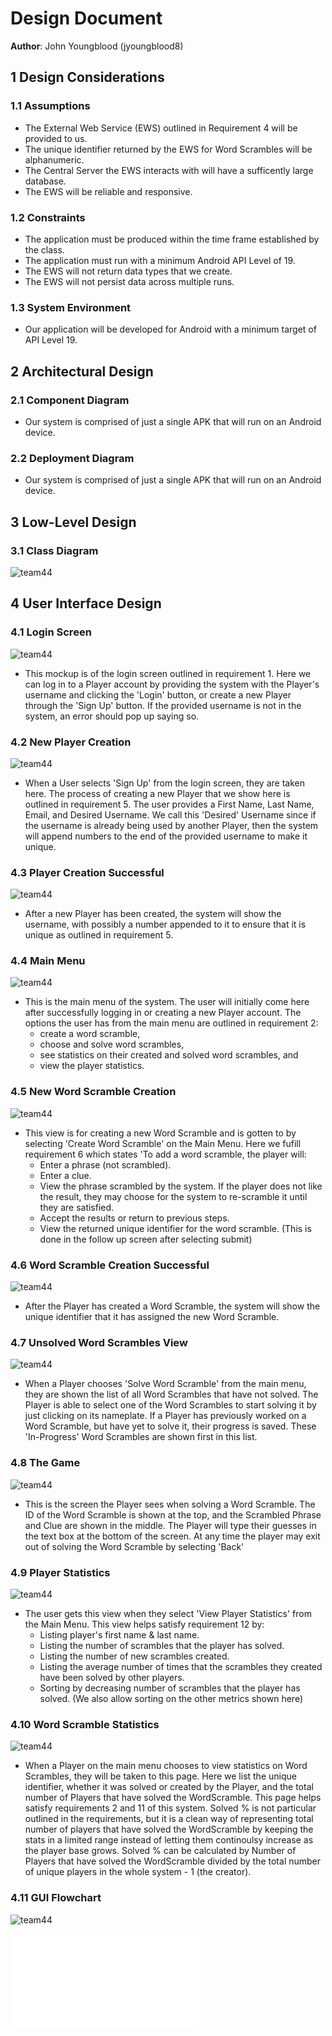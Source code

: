 # Design Document

**Author**: John Youngblood (jyoungblood8)

1 Design Considerations
-----------------------
### 1.1 Assumptions

* The External Web Service (EWS) outlined in Requirement 4 will be provided to us.
* The unique identifier returned by the EWS for Word Scrambles will be alphanumeric.
* The Central Server the EWS interacts with will have a sufficently large database.
* The EWS will be reliable and responsive.

### 1.2 Constraints

* The application must be produced within the time frame established by the class.
* The application must run with a minimum Android API Level of 19.
* The EWS will not return data types that we create.
* The EWS will not persist data across multiple runs.

### 1.3 System Environment

* Our application will be developed for Android with a minimum target of API Level 19.

2 Architectural Design
----------------------
### 2.1 Component Diagram

* Our system is comprised of just a single APK that will run on an Android device.

### 2.2 Deployment Diagram

* Our system is comprised of just a single APK that will run on an Android device.

3 Low-Level Design
---------------------
### 3.1 Class Diagram

![team44](https://github.gatech.edu/gt-omscs-se-2017fall/6300Fall17Team44/blob/master/GroupProject/Design-Team/images/team44Design.png?raw=true "Team design")

4 User Interface Design
-----------------------
### 4.1 Login Screen
![team44](https://github.gatech.edu/gt-omscs-se-2017fall/6300Fall17Team44/blob/master/GroupProject/Docs/Images/LoginScreen.png "Login Screen")
* This mockup is of the login screen outlined in requirement 1. Here we can log in to a Player account by providing the system with the Player's username and clicking the 'Login' button, or create a new Player through the 'Sign Up' button. If the provided username is not in the system, an error should pop up saying so.

### 4.2 New Player Creation
![team44](https://github.gatech.edu/gt-omscs-se-2017fall/6300Fall17Team44/blob/master/GroupProject/Docs/Images/NewPlayerCreation.png "New Player Creation")
* When a User selects 'Sign Up' from the login screen, they are taken here. The process of creating a new Player that we show here is outlined in requirement 5. The user provides a First Name, Last Name, Email, and Desired Username. We call this 'Desired' Username since if the username is already being used by another Player, then the system will append numbers to the end of the provided username to make it unique.

### 4.3 Player Creation Successful
![team44](https://github.gatech.edu/gt-omscs-se-2017fall/6300Fall17Team44/blob/master/GroupProject/Docs/Images/PlayerCreation.png "Player Creation Successful")
* After a new Player has been created, the system will show the username, with possibly a number appended to it to ensure that it is unique as outlined in requirement 5.

### 4.4 Main Menu
![team44](https://github.gatech.edu/gt-omscs-se-2017fall/6300Fall17Team44/blob/master/GroupProject/Docs/Images/MainMenu.png "Main Menu")
* This is the main menu of the system. The user will initially come here after successfully logging in or creating a new Player account. The options the user has from the main menu are outlined in requirement 2:
	* create a word scramble,
	* choose and solve word scrambles,
	* see statistics on their created and solved word scrambles, and
	* view the player statistics.

### 4.5 New Word Scramble Creation
![team44](https://github.gatech.edu/gt-omscs-se-2017fall/6300Fall17Team44/blob/master/GroupProject/Docs/Images/NewWordScrambleCreator.png "New Word Scramble Creation")
* This view is for creating a new Word Scramble and is gotten to by selecting 'Create Word Scramble' on the Main Menu. Here we fufill requirement 6 which states 'To add a word scramble, the player will:
	* Enter a phrase (not scrambled).
	* Enter a clue.
	* View the phrase scrambled by the system. If the player does not like the result, they may choose for the system to re-scramble it until they are satisfied.
	* Accept the results or return to previous steps.
	* View the returned unique identifier for the word scramble. (This is done in the follow up screen after selecting submit)

### 4.6 Word Scramble Creation Successful
![team44](https://github.gatech.edu/gt-omscs-se-2017fall/6300Fall17Team44/blob/master/GroupProject/Docs/Images/WordScrambleCreation.png "Word Scramble Creation Successful")
* After the Player has created a Word Scramble, the system will show the unique identifier that it has assigned the new Word Scramble.

### 4.7 Unsolved Word Scrambles View
![team44](https://github.gatech.edu/gt-omscs-se-2017fall/6300Fall17Team44/blob/master/GroupProject/Docs/Images/ViewUnsolvedWordScramble.png "Unsolved Word Scrambles View")
* When a Player chooses 'Solve Word Scramble' from the main menu, they are shown the list of all Word Scrambles that have not solved. The Player is able to select one of the Word Scrambles to start solving it by just clicking on its nameplate. If a Player has previously worked on a Word Scramble, but have yet to solve it, their progress is saved. These 'In-Progress' Word Scrambles are shown first in this list.

### 4.8 The Game
![team44](https://github.gatech.edu/gt-omscs-se-2017fall/6300Fall17Team44/blob/master/GroupProject/Docs/Images/Game.png "The Game")
* This is the screen the Player sees when solving a Word Scramble. The ID of the Word Scramble is shown at the top, and the Scrambled Phrase and Clue are shown in the middle. The Player will type their guesses in the text box at the bottom of the screen. At any time the player may exit out of solving the Word Scramble by selecting 'Back'

### 4.9 Player Statistics
![team44](https://github.gatech.edu/gt-omscs-se-2017fall/6300Fall17Team44/blob/master/GroupProject/Docs/Images/PlayerStatistics.png "Player Statistics")
* The user gets this view when they select 'View Player Statistics' from the Main Menu. This view helps satisfy requirement 12 by:
	* Listing player's first name & last name.
	* Listing the number of scrambles that the player has solved.
	* Listing the number of new scrambles created.
	* Listing the average number of times that the scrambles they created have been solved by other players.
	* Sorting by decreasing number of scrambles that the player has solved. (We also allow sorting on the other metrics shown here)

### 4.10 Word Scramble Statistics
![team44](https://github.gatech.edu/gt-omscs-se-2017fall/6300Fall17Team44/blob/master/GroupProject/Docs/Images//WordScrambleStatistics.png "Word Scramble Statistics")
* When a Player on the main menu chooses to view statistics on Word Scrambles, they will be taken to this page. Here we list the unique identifier, whether it was solved or created by the Player, and the total number of Players that have solved the WordScramble. This page helps satisfy requirements 2 and 11 of this system. Solved % is not particular outlined in the requirements, but it is a clean way of representing total number of players that have solved the WordScramble by keeping the stats in a limited range instead of letting them continoulsy increase as the player base grows. Solved % can be calculated by Number of Players that have solved the WordScramble divided by the total number of unique players in the whole system - 1 (the creator).

### 4.11 GUI Flowchart
![team44](https://github.gatech.edu/gt-omscs-se-2017fall/6300Fall17Team44/blob/master/GroupProject/Docs/Images//Gui_Flowchart.png "GUI Flowchart")

![This GUI mockup was generated using Balsamiq.](../GUI_Mockup.pdf)
